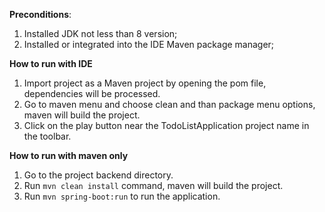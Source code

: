 **Preconditions**: 
1. Installed JDK not less than 8 version; 
2. Installed or integrated into the IDE Maven package manager;

**How to run with IDE**
1. Import project as a Maven project by opening the pom file, dependencies will be processed. 
2. Go to maven menu and choose clean and than package menu options, maven will build the project.
3. Click on the play button near the TodoListApplication project name in the toolbar.

**How to run with maven only**
1. Go to the project backend directory.
2. Run ````mvn clean install```` command, maven will build the project. 
3. Run ```mvn spring-boot:run``` to run the application.


  